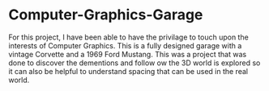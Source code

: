 # Computer-Graphics-Garage

For this project, I have been able to have the privilage to touch upon the interests of Computer Graphics.
This is a fully designed garage with a vintage Corvette and a 1969 Ford Mustang. This was a project that was done to discover the dementions and follow ow the 3D world is explored so it can also be helpful to understand spacing that can be used in the real world.
